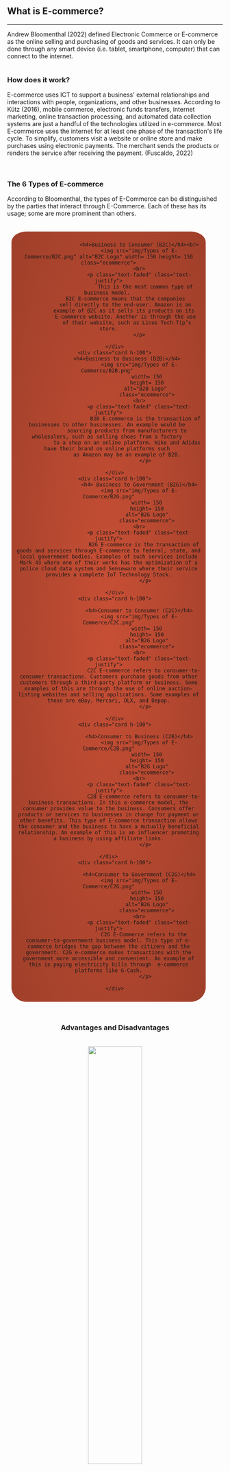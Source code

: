 <style>
     div > .ecommerce{
        display: block;
        margin-left: auto;
        margin-right: auto;
        height: auto;
    }
	.center {
		display: block;
		margin-left: auto;
		margin-right: auto;
		width: 50%;
	}
	.gAD img {
	margin: 30px 60px;
	}
	
	.lalagyan {
  		display: grid;
  		grid-template-columns: auto auto auto;
  		gap: 15px;
  		padding: 10px;
		margin: auto;
	}

	.lalagyan > div {
  		background-color: #9F3F2A;
		background-image: radial-gradient(#C74F35, #9F3F2A);
  		padding: 10px ;
		border-radius:35px;
		border-top: 10px solid #FFFDFB;
		text-align:center;
		overflow: auto;
	}
	
	.lalagyan > div > p {
  		
  		padding: 20px;
		text-indent: 30px;
	}
	.lalagyan >div:hover {
		border-top: 10px solid #FFFDFB;
  		background-image: radial-gradient(black);
	}
</style>
<section class="bg-primary" id="ecommerce">
    <div class="container">
        <div class="row">
            <div class="col-lg-8 col-lg-offset-2 text-center">
                <h2 class="section-heading"><strong>What is E-commerce?</strong></h2>
                <hr class="light">
                <p class="text-faded">Andrew Bloomenthal (2022) defined Electronic Commerce or E-commerce as the online selling and purchasing of goods and services. It can only be done through any smart device (i.e. tablet, smartphone, computer) that can connect to the internet.</p>
                <img src="insert image" alt="">
               </div>
            </div>
        </div>
    <div>
        <div class="container">
        <div class="row;margin-left:20em;margin-right:20em">    
                <h3><strong>
                How does it work?
                </strong></h3>
                <p class="text-faded">
                E-commerce uses ICT to support a business' external relationships and interactions with people, organizations, and other businesses. According to Kütz (2016), mobile commerce, electronic funds transfers, internet marketing, online transaction processing, and automated data collection systems are just a handful of the technologies utilized in e-commerce. Most E-commerce uses the internet for at least one phase of the transaction's life cycle. To simplify, customers visit a website or online store and make purchases using electronic payments. The merchant sends the products or renders the service after receiving the payment. (Fuscaldo, 2022)
                </p>
            <br>
                <h3 class="top-h3"><strong> The 6 Types of E-commerce </strong></h3>
                <p class="text-faded">
                According to Bloomenthal, the types of E-Commerce can be distinguished by the parties that interact through E-Commerce. Each of these has its usage; some are more prominent than others.
            </p>
            </div>
		
		
<div class="lalagyan">				
		<div class="card h-100">
					
						<h4>Business to Consumer (B2C)</h4><br>
                        <img src="img/Types of E-Commerce/B2C.png" alt="B2C Logo" width= 150 height= 150 class="ecommerce">
						<br>
                        <p class="text-faded" class="text-justify">
                            This is the most common type of business model. 
				B2C E-commerce means that the companies 
				sell directly to the end-user. Amazon is an 
				example of B2C as it sells its products on its  
				E-commerce website. Another is through the use 
				of their website, such as Linus Tech Tip’s store.
                        </p>
						
		</div>
		<div class="card h-100">
				<h4>Business to Business (B2B)</h4>
						<img src="img/Types of E-Commerce/B2B.png" 
						     width= 150
						     height= 150
						     alt="B2B Logo" 
						     class="ecommerce">
						<br>
						<p class="text-faded" class="text-justify">
                            B2B E-commerce is the transaction of businesses to other businesses. An example would be 
				sourcing products from manufacturers to wholesalers, such as selling shoes from a factory 
				to a shop on an online platform. Nike and Adidas have their brand on online platforms such 
				as Amazon may be an example of B2B.
							</p>
					
		</div>
		<div class="card h-100">
						<h4> Business to Government (B2G)</h4>
						<img src="img/Types of E-Commerce/B2G.png"
						     width= 150
						     height= 150
						     alt="B2G Logo"
						     class="ecommerce">
						<br>
						<p class="text-faded" class="text-justify">
                           B2G E-commerce is the transaction of goods and services through E-commerce to federal, state, and local government bodies. Examples of such services include Mark 43 where one of their works has the optimization of a police cloud data system and Senseware where their service provides a complete IoT Technology Stack.
							</p>
					
		</div>
		<div class="card h-100">
					
						<h4>Consumer to Consumer (C2C)</h4>
						<img src="img/Types of E-Commerce/C2C.png"
						     width= 150
						     height= 150
						     alt="B2G Logo"
						     class="ecommerce">
						<br>
						<p class="text-faded" class="text-justify">
                           C2C E-commerce refers to consumer-to-consumer transactions. Customers purchase goods from other customers through a third-party platform or business. Some examples of this are through the use of online auction-listing websites and selling applications. Some examples of these are eBay, Mercari, OLX, and Depop.
							</p>
					
		</div>
		<div class="card h-100">
					
						<h4>Consumer to Business (C2B)</h4>
						<img src="img/Types of E-Commerce/C2B.png"
						     width= 150
						     height= 150
						     alt="B2G Logo"
						     class="ecommerce">
						<br>
						<p class="text-faded" class="text-justify">
                           C2B E-commerce refers to consumer-to-business transactions. In this e-commerce model, the consumer provides value to the business. Consumers offer products or services to businesses in change for payment or other benefits. This type of E-commerce transaction allows the consumer and the business to have a mutually beneficial relationship. An example of this is an influencer promoting a business by using affiliate links.
							</p>
					
		</div>    
		<div class="card h-100">
					
						<h4>Consumer to Government (C2G)</h4>
						<img src="img/Types of E-Commerce/C2G.png"
						     width= 150
						     height= 150
						     alt="B2G Logo"
						     class="ecommerce">
						<br>
						<p class="text-faded" class="text-justify">
                           C2G E-Commerce refers to the consumer-to-government business model. This type of e-commerce bridges the gap between the citizens and the government. C2G e-commerce makes transactions with the government more accessible and convenient. An example of this is paying electricity bills through  e-commerce platforms like G-Cash.
							</p>
					
		</div>
</div>	
</section>
	    
	    
	    
<br>
<section class="bg-primary">
       <div>
        <div class="container">
        <div class="row;margin-left:40em;margin-right:40em" style="text-align:center"> 
                <h3><strong>
                  Advantages and Disadvantages
                 </strong></h3>
		<br>		
		<div id= "gAD">
			<img src="img/E Commerce Advantages and Disadvantages/Final A&D Graphic.png"  
				width= auto
				height = auto
				class="center">
            <ul>
                 <li>
                <h3><strong> Advantages </strong></h3>
                  </li>
                    <ul>
                        <li>
                            <h4>Larger Market </h4>
                            <p class= "text-faded"> 
                                E-commerce allows a business to tap into a larger market than a local market. Especially in the age of Globalization. Wherein one can have foreign goods delivered to their doorstep throughout the globe. 
                            </p>
                        </li>
                        <li>
                            <h4>
                            Personalized Marketing
                            </h4>
                            <p class= "text-faded">
                                E-commerce allows the personalization of content viewed by consumers. Recommendations of products based on prior inquiries and personalized messaging are examples of personalized marketing.
                            </p>
                        </li>
                        <li>
                            <h4>
                            Customer Insights
                            </h4>
                            <p class= "text-faded">
                                 Most E-commerce platforms showcase the performance data of their stores. Allowing for businesses to have access to customer insights with ease through the usage of analytics. 
                            </p>
                        </li>
                        <li>
                            <h4>
                            Lower Cost
                            </h4>
                            <p class= "text-faded">
                                The infrastructure needed to start an E-commerce business and advertisement costs (billboards, flyers, etc…) are significantly lower. Allowing E-commerce businesses to start with lower investment and operational costs.
                            </p>
                        </li>
                    </ul>
                </ul>
             <ul>
                 <li>
                    <h3><strong> Disadvantages </strong></h3>
                     </li>
                        <ul>
                        <li>
                            <h4>Unguaranteed Product Quality </h4>
                            <p class= "text-faded"> 
                                As a buyer, it's worth noting that the quality of a product may vary among shops. The goods you may purchase might be damaged en route to your location or the product is simply of poor quality. There is no sure way of knowing if the product is good outside of ratings and reviews from other E-commerce users.
                            </p>
                        </li>
                        <li>
                            <h4>
                                Data Breaches and Hacks
                            </h4>
                            <p class= "text-faded">
                                Business platforms could be hacked, which is the harsh reality of online commerce. Customers want assurance that their financial information won't be shared or compromised when they make an online purchase and want to feel secure doing so. Businesses and organizations are targets of malicious hackers who take customer information from their databases. Not only does this undermine the trust in the company, but it may also have financial and legal repercussions.
                            </p>
                        </li>
                        <li>
                            <h4>
                             Lack of Credibility
                            </h4>
                            <p class= "text-faded">
                                People and relationships play a large part in business. Because there are fewer face-to-face interactions in the E-commerce world, developing those relationships can be more difficult.
                            </p>
                        </li>
                        <li>
                            <h4>
                            Complexity in Regulations
                            </h4>
                            <p class= "text-faded">
                                Online retailers may need to abide by local laws in their own nations or states as well as the residences of their customers when selling to customers in other countries. This might be making accounting, taxation, and compliance very complicated.
                            </p>
                        </li>
                    </ul>
                </div>
            </div>
        </div>
                </div> 
          <div class="col-lg-8 col-lg-offset-2 text-center">
             <a href="#sources" class="btn btn-default btn-xl">Jump to the sources</a>
          </div>    
</section>

                
